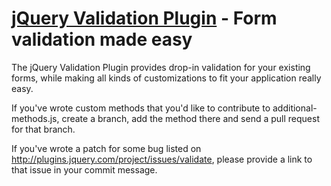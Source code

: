 [jQuery Validation Plugin](http://bassistance.de/jquery-plugins/jquery-plugin-validation/) - Form validation made easy
================================

The jQuery Validation Plugin provides drop-in validation for your existing forms, while making all kinds of customizations to fit your application really easy.

If you've wrote custom methods that you'd like to contribute to additional-methods.js, create a branch, add the method there and send a pull request for that branch.

If you've wrote a patch for some bug listed on http://plugins.jquery.com/project/issues/validate, please provide a link to that issue in your commit message.
